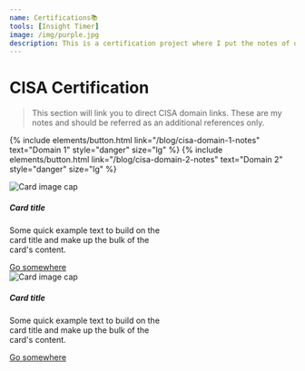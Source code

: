 ```yaml
---
name: Certifications📚
tools: [Insight Timer]
image: /img/purple.jpg
description: This is a certification project where I put the notes of different certification.
---
```

# CISA Certification
> This section will link you to direct CISA domain links. These are my notes and should be referred as an additional references only.

{% include elements/button.html link="/blog/cisa-domain-1-notes" text="Domain 1" style="danger" size="lg" %} {% include elements/button.html link="/blog/cisa-domain-2-notes" text="Domain 2" style="danger" size="lg" %}




<div class="card" style="width: 18rem;">
  <img class="card-img-top" src=".../100px180/" alt="Card image cap">
  <div class="card-body">
    <h5 class="card-title">Card title</h5>
    <p class="card-text">Some quick example text to build on the card title and make up the bulk of the card's content.</p>
    <a href="#" class="btn btn-primary">Go somewhere</a>
  </div>
</div>


<div class="card" style="width: 18rem;">
  <img class="card-img-top" src=".../100px180/" alt="Card image cap">
  <div class="card-body">
    <h5 class="card-title">Card title</h5>
    <p class="card-text">Some quick example text to build on the card title and make up the bulk of the card's content.</p>
    <a href="#" class="btn btn-primary">Go somewhere</a>
  </div>
</div>